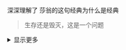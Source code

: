 深深理解了 莎翁的这句经典为什么是经典

> 生存还是毁灭，这是一个问题


<details><summary>显示更多</summary>
  
[![lishijiee's github stats](https://github-readme-stats.vercel.app/api?username=lishijiee&theme=tokyonight)](https://github.com/lishijiee/github-readme-stats)  
[![Top Langs](https://github-readme-stats.vercel.app/api/top-langs/?username=lishijiee&layout=compact)](https://github.com/lishijiee/github-readme-stats)


## 【repo 仓库】  


- [我的笔记Notes](https://github.com/lishijiee/Notes) 
- [我的日常](https://github.com/lishijiee/Daily)
- [我的日常Web](https://github.com/lishijiee/daily-web)

</details>
<!--
- [个人主页仓库](https://github.com/lishijiee/lishijiee)
- [个人学习成长记录笔记(private)](https://github.com/lishijiee/eee)  
- [基于 Spring-Cloud-Alibaba 的交易系统](https://github.com/lishijiee/vshop)  
- [基于 Spring-Boot 平台的技术验证仓库](https://github.com/lishijiee/spring-boot-demos)
- [基于 Java 的代码技术验证](https://github.com/lishijiee/Java-demo)   
- [面试指北](https://github.com/lishijiee/Java-North)  
<br/><br/><br/>
- [yun-xi](https://github.com/lishijiee/yun-xi)  
- [养老基金ling-long](https://github.com/lishijiee/ling-long)
- [rui-ying](https://github.com/lishijiee/rui-ying)
- [sun-qian](https://github.com/lishijiee/sun-qian)
- [仓储系统](https://github.com/lishijiee/cangchu)
- [TODO](https://github.com/lishijiee/eee)
- [TODO](https://github.com/lishijiee/eee)
- [TODO](https://github.com/lishijiee/eee)
- [我的家装笔记](https://github.com/lishijiee/Home-Decorate)  

-->
